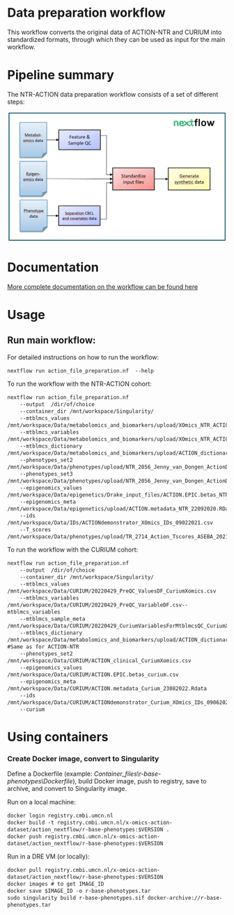 # Data preparation workflow

This workflow converts the original data of ACTION-NTR and CURIUM into standardized formats, through which they can be used as input for the main workflow. 

# Pipeline summary

The NTR-ACTION data preparation workflow consists of a set of different steps:

![alt text](flowchart.png)

# Documentation
[More complete documentation on the workflow can be found here](Documentation.md)

# Usage

## Run main workflow:

For detailed instructions on how to run the workflow:
```
nextflow run action_file_preparation.nf  --help
```

To run the workflow with the NTR-ACTION cohort: 

```
nextflow run action_file_preparation.nf 
	--output  /dir/of/choice
	--container_dir /mnt/workspace/Singularity/ 
	--mtblmcs_values /mnt/workspace/Data/metabolomics_and_biomarkers/upload/XOmics_NTR_ACTION_MtblmcsValues.tsv 
	--mtblmcs_variables /mnt/workspace/Data/metabolomics_and_biomarkers/upload/XOmics_NTR_ACTION_MtblmcsVariables.tsv 
	--mtblmcs_dictionary /mnt/workspace/Data/metabolomics_and_biomarkers/upload/ACTION_dictionary.xlsx 
	--phenotypes_set2 /mnt/workspace/Data/phenotypes/upload/NTR_2056_Jenny_van_Dongen_ActionDemonstrator_set2_20210202.sav 
	--phenotypes_set3 /mnt/workspace/Data/phenotypes/upload/NTR_2056_Jenny_van_Dongen_ActionDemonstrator_set3_20210202.sav 
	--epigenomics_values /mnt/workspace/Data/epigenetics/Drake_input_files/ACTION.EPIC.betas_NTR.csv
	--epigenomics_meta /mnt/workspace/Data/epigenetics/upload/ACTION.metadata_NTR_22092020.RData 
	--ids /mnt/workspace/Data/IDs/ACTIONdemonstrator_XOmics_IDs_09022021.csv 
	--T_scores /mnt/workspace/Data/phenotypes/upload/TR_2714_Action_Tscores_ASEBA_20210628.sav
```


To run the workflow with the CURIUM cohort: 
```
nextflow run action_file_preparation.nf 
	--output  /dir/of/choice
	--container_dir /mnt/workspace/Singularity/ 
	--mtblmcs_values /mnt/workspace/Data/CURIUM/20220429_PreQC_ValuesDF_CuriumXomics.csv 
	--mtblmcs_variables  /mnt/workspace/Data/CURIUM/20220429_PreQC_VariableDF.csv--mtblmcs_variables
	--mtblmcs_sample_meta /mnt/workspace/Data/CURIUM/20220429_CuriumVariablesForMtblmcsQC_CuriumXomics.csv
	--mtblmcs_dictionary /mnt/workspace/Data/metabolomics_and_biomarkers/upload/ACTION_dictionary.xlsx #Same as for ACTION-NTR
	--phenotypes_set2 /mnt/workspace/Data/CURIUM/ACTION_clinical_CuriumXomics.csv
	--epigenomics_values /mnt/workspace/Data/CURIUM/ACTION.EPIC.betas_curium.csv
	--epigenomics_meta /mnt/workspace/Data/CURIUM/ACTION.metadata_Curium_23082022.Rdata
	--ids /mnt/workspace/Data/CURIUM/ACTIONdemonstrator_Curium_XOmics_IDs_09062022.csv 
	--curium
```


# Using containers

### Create Docker image, convert to Singularity

Define a Dockerfile (example: *Container_files\r-base-phenotypes\Dockerfile*), build Docker image, push to registry, save to archive, and convert to Singularity image.

Run on a local machine:
```{bash}
docker login registry.cmbi.umcn.nl
docker build -t registry.cmbi.umcn.nl/x-omics-action-dataset/action_nextflow/r-base-phenotypes:$VERSION .
docker push registry.cmbi.umcn.nl/x-omics-action-dataset/action_nextflow/r-base-phenotypes:$VERSION
```

Run in a DRE VM (or locally):
```{bash}
docker pull registry.cmbi.umcn.nl/x-omics-action-dataset/action_nextflow/r-base-phenotypes:$VERSION
docker images # to get IMAGE_ID
docker save $IMAGE_ID -o r-base-phenotypes.tar
sudo singularity build r-base-phenotypes.sif docker-archive://r-base-phenotypes.tar
```
